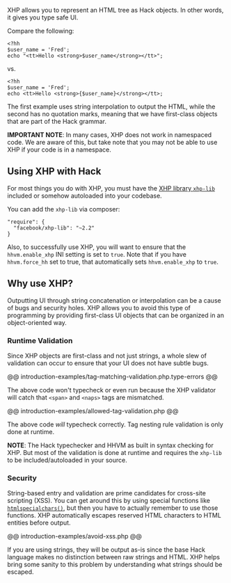 XHP allows you to represent an HTML tree as Hack objects. In other words, it gives you type safe UI. 

Compare the following:

```
<?hh
$user_name = 'Fred';
echo "<tt>Hello <strong>$user_name</strong></tt>";
```

vs.

```
<?hh
$user_name = 'Fred';
echo <tt>Hello <strong>{$user_name}</strong></tt>;
```

The first example uses string interpolation to output the HTML, while the second has no quotation marks, meaning that we have first-class objects that are part of the Hack grammar.

**IMPORTANT NOTE**: In many cases, XHP does not work in namespaced code. We are aware of this, but take note that you may not be able to use XHP if your code is in a namespace.
 
## Using XHP with Hack

For most things you do with XHP, you must have the [XHP library `xhp-lib`](https://github.com/facebook/xhp-lib) included or somehow autoloaded into your codebase.

You can add the `xhp-lib` via composer:

```
"require": {
  "facebook/xhp-lib": "~2.2"
}
```

Also, to successfully use XHP, you will want to ensure that the `hhvm.enable_xhp` INI setting is set to `true`. Note that if you have `hhvm.force_hh` set to true, that automatically sets `hhvm.enable_xhp` to `true`.

## Why use XHP?

Outputting UI through string concatenation or interpolation can be a cause of bugs and security holes. XHP allows you to avoid this type of programming by providing first-class UI objects that can be organized in an object-oriented way.

### Runtime Validation

Since XHP objects are first-class and not just strings, a whole slew of validation can occur to ensure that your UI does not have subtle bugs.

@@ introduction-examples/tag-matching-validation.php.type-errors @@

The above code won't typecheck or even run because the XHP validator will catch that `<span>` and `<naps>` tags are mismatched.

@@ introduction-examples/allowed-tag-validation.php @@

The above code *will* typecheck correctly. Tag nesting rule validation is only done at runtime.

**NOTE**: The Hack typechecker and HHVM as built in syntax checking for XHP. But most of the validation is done at runtime and requires the `xhp-lib` to be included/autoloaded in your source.

### Security

String-based entry and validation are prime candidates for cross-site scripting (XSS). You can get around this by using special functions like [`htmlspecialchars()`](http://php.net/manual/en/function.htmlspecialchars.php), but then you have to actually remember to use those functions. XHP automatically escapes reserved HTML characters to HTML entities before output.

@@ introduction-examples/avoid-xss.php @@

If you are using strings, they will be output as-is since the base Hack language makes no distinction between raw strings and HTML. XHP helps bring some sanity to this problem by understanding what strings should be escaped.
